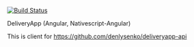 [![Build Status](https://travis-ci.org/denlysenko/deliveryapp-angular.svg?branch=develop)](https://travis-ci.org/denlysenko/deliveryapp-angular)


DeliveryApp (Angular, Nativescript-Angular)

This is client for https://github.com/denlysenko/deliveryapp-api
